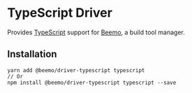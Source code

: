 # TypeScript Driver

Provides [TypeScript](https://github.com/microsoft/typescript) support for
[Beemo](https://github.com/milesj/beemo), a build tool manager.

## Installation

```
yarn add @beemo/driver-typescript typescript
// Or
npm install @beemo/driver-typescript typescript --save
```
